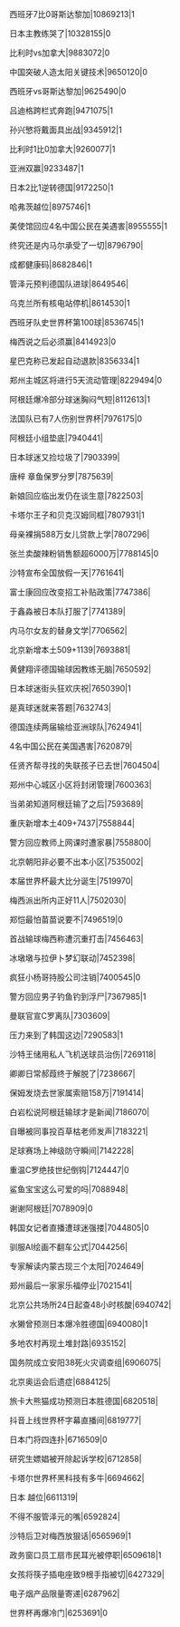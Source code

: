 西班牙7比0哥斯达黎加|10869213|1

日本主教练哭了|10328155|0

比利时vs加拿大|9883072|0

中国突破人造太阳关键技术|9650120|0

西班牙vs哥斯达黎加|9625490|0

吕迪格跨栏式奔跑|9471075|1

孙兴慜将戴面具出战|9345912|1

比利时1比0加拿大|9260077|1

亚洲双赢|9233487|1

日本2比1逆转德国|9172250|1

哈弗茨越位|8975746|1

美使馆回应4名中国公民在美遇害|8955555|1

终究还是内马尔承受了一切|8796790|

成都健康码|8682846|1

管泽元预判德国队进球|8649546|

乌克兰所有核电站停机|8614530|1

西班牙队史世界杯第100球|8536745|1

梅西说之后必须赢|8414923|0

星巴克称已发起自动退款|8356334|1

郑州主城区将进行5天流动管理|8229494|0

阿根廷爆冷部分球迷胸闷气短|8112613|1

法国队已有7人伤别世界杯|7976175|0

阿根廷小组垫底|7940441|

日本球迷又捡垃圾了|7903399|

唐梓 章鱼保罗分罗|7875639|

新娘回应临出发仍在谈生意|7822503|

卡塔尔王子和贝克汉姆同框|7807931|1

母亲裸捐588万女儿贷款上学|7807296|

张兰卖酸辣粉销售额超6000万|7788145|0

沙特宣布全国放假一天|7761641|

富士康回应改变招工补贴政策|7747386|

于鑫淼被日本队打服了|7741389|

内马尔女友的替身文学|7706562|

北京新增本土509+1139|7693881|

黄健翔评德国输球因教练无脑|7650592|

日本球迷街头狂欢庆祝|7650390|1

是真球迷就来答题|7632743|

德国连续两届输给亚洲球队|7624941|

4名中国公民在美国遇害|7620879|

任贤齐帮寻找的失联孩子已去世|7604504|

郑州中心城区小区将封闭管理|7600363|

当弟弟知道阿根廷输了之后|7593689|

重庆新增本土409+7437|7558844|

警方回应教师上网课时遭家暴|7558800|

北京朝阳非必要不出本小区|7535002|

本届世界杯最大比分诞生|7519970|

梅西派出所内正好11人|7502030|

郑恺最怕苗苗说要不|7496519|0

首战输球梅西称遭沉重打击|7456463|

冰墩墩与拉伊卜梦幻联动|7452398|

疯狂小杨哥持股公司注销|7400545|0

警方回应男子钓鱼钓到浮尸|7367985|1

曼联官宣C罗离队|7303609|

压力来到了韩国这边|7290583|1

沙特王储用私人飞机送球员治伤|7269118|

卿卿日常郝葭终于解脱了|7238667|

保姆发烧去世家属索赔158万|7191414|

白岩松说阿根廷输球才是新闻|7186070|

自曝被同事投百草枯老师发声|7183221|

足球赛场上神级防守瞬间|7142228|

重温C罗绝技世纪倒钩|7124447|0

鲨鱼宝宝这么可爱的吗|7088948|

谢谢阿根廷|7078909|0

韩国女记者直播遭球迷强搂|7044805|0

驯服AI绘画不翻车公式|7044256|

专家解读内蒙古现三个太阳|7024649|

郑州最后一家家乐福停业|7021541|

北京公共场所24日起查48小时核酸|6940742|

水獭曾预测日本爆冷胜德国|6940080|1

多地农村再现土堆封路|6935152|

国务院成立安阳38死火灾调查组|6906075|

北京奥运会后遗症|6884125|

旅卡大熊猫成功预测日本胜德国|6820518|

抖音上线世界杯字幕直播间|6819777|

日本门将四连扑|6716509|0

研究生嫖娼被开除起诉学校|6712858|

卡塔尔世界杯黑科技有多牛|6694662|

日本 越位|6611319|

不得不服管泽元的嘴|6592824|

沙特后卫对梅西放狠话|6565969|1

政务窗口员工扇市民耳光被停职|6509618|1

女孩将筷子插电座致9根手指被切|6427329|

电子烟产品限量寄递|6287962|

世界杯再爆冷门|6253691|0

